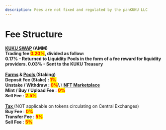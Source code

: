 ```yaml
---
description: Fees are not fixed and regulated by the panKUKU LLC
---
```


# Fee Structure

****[**KUKU SWAP**](../../../products/the-exchange/kuku-swap.md) **(AMM)**\
**Trading fee **<mark style="color:red;">**0.20%**</mark>**, divided as follow:** \
**0.17%** - Returned to Liquidity Pools in the form of a fee reward for liquidity providers. **0.03%** - Sent to the KUKU Treasury\
\
[**Farms**](../../../products/the-exchange/farms.md) & [**Pools** ](../../../products/the-exchange/pools.md)(**Staking**)\
**Deposit Fee (Stake)**       :  <mark style="color:red;">**1%**</mark>\
**Unstake / Withdraw**        :  <mark style="color:red;">**0%**</mark>\ <mark style="color:red;">****</mark>\ <mark style="color:red;">****</mark>[**NFT Marketplace**](../../../products/nft-marketplace.md)****\
**Mint / Buy / Upload Fee**   : <mark style="color:red;">**0%**</mark>\
**Sell Fee**                                   : <mark style="color:red;">**2.5%**</mark>\
\
[**Tax** ](../../../products/the-kuku-token/tax-system.md)(NOT applicable on tokens circulating on Central Exchanges)\
**Buy Fee**                            : <mark style="color:red;">**0%**</mark>\
**Transfer Fee**                    : <mark style="color:red;">**5%**</mark>\
**Sell Fee**                            : <mark style="color:red;">**5%**</mark>
